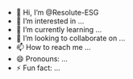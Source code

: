 - 👋 Hi, I’m @Resolute-ESG
- 👀 I’m interested in ...
- 🌱 I’m currently learning ...
- 💞️ I’m looking to collaborate on ...
- 📫 How to reach me ...
- 😄 Pronouns: ...
- ⚡ Fun fact: ...

<!---
Resolute-ESG/Resolute-ESG is a ✨ special ✨ repository because its `README.md` (this file) appears on your GitHub profile.
You can click the Preview link to take a look at your changes.
--->
